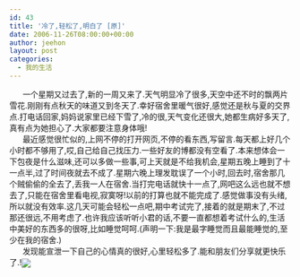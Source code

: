 ```yaml
---
id: 43
title: '冷了,轻松了,明白了 [原]'
date: 2006-11-26T08:00:00+00:00
author: jeehon
layout: post
categories:
  - 我的生活
---
```

&nbsp;&nbsp;&nbsp;&nbsp;&nbsp; 一个星期又过去了,新的一周又来了.天气明显冷了很多,天空中还不时的飘两片雪花.刚刚有点秋天的味道又到冬天了.幸好宿舍里暖气很好,感觉还是秋与夏的交界点.打电话回家,妈妈说家里已经下雪了,冷的很,天气变化还很大,她都生病好多天了,真有点为她担心了.大家都要注意身体哦!  
&nbsp;&nbsp;&nbsp;&nbsp;&nbsp; 最近感觉很忙似的,上网不停的打开网页,不停的看东西,写留言.每天都上好几个小时都不够用了,哎,自己给自己找压力.一些好友的博都没有空看了.本来想体会一下包夜是什么滋味,还可以多做一些事,可上天就是不给我机会,星期五晚上睡到了十一点半,过了时间夜就去不成了.星期六晚上理发耽误了一个小时,回去时,宿舍那几个贼偷偷的全去了,丢我一人在宿舍.当打完电话就快十一点了,网吧这么远也就不想去了,只能在宿舍里看电视,寂寞呀!以前的打算也就不能完成了.感觉做事没有头绪,所以就没有效率.这几天可能会轻松一点吧,期中考试完了,接着的就是期末了,不过那还很远,不用考虑了.也许我应该听听小君的话,不要一直都想着考试什么的,生活中美好的东西多的很呀,比如睡觉呵呵.(声明一下:我是最字睡觉而且最能睡觉的,至少在我的宿舍.)  
&nbsp;&nbsp;&nbsp;&nbsp;&nbsp; 发现能宣泄一下自己的心情真的很好,心里轻松多了.能和朋友们分享就更快乐了.!<img src="http://login.blogcn.com/images/em/2/11.gif" align="absMiddle" border="0" />